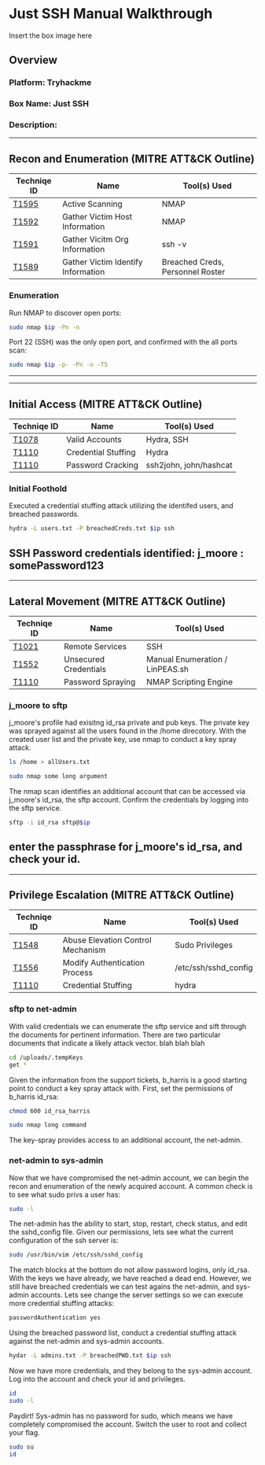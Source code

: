 # Just SSH Manual Walkthrough

Insert the box image here

## Overview
### Platform: Tryhackme
### Box Name: Just SSH
### Description: 

---
## Recon and Enumeration (MITRE ATT&CK Outline)

| Techniqe ID                 | Name                          | Tool(s) Used                |
|-----------------------------|-------------------------------|-----------------------------|
| [T1595](https://attack.mitre.org/techniques/T1595/)                       | Active Scanning               | NMAP                        |
| [T1592](https://attack.mitre.org/techniques/T1592/)                       | Gather Victim Host Information | NMAP                       |
| [T1591](https://attack.mitre.org/techniques/T1591/)                       | Gather Vicitm Org Information | ssh -v |
| [T1589](https://attack.mitre.org/techniques/T1589/)                       | Gather Victim Identify Information | Breached Creds, Personnel Roster |

### Enumeration
Run NMAP to discover open ports:
```bash
sudo nmap $ip -Pn -n
```

Port 22 (SSH) was the only open port, and confirmed with the all ports scan:
```bash
sudo nmap $ip -p- -Pn -n -T5
```
---
---
## Initial Access (MITRE ATT&CK Outline)

| Techniqe ID                 | Name                          | Tool(s) Used                |
|-----------------------------|-------------------------------|-----------------------------|
| [T1078](https://attack.mitre.org/techniques/T1078/)    | Valid Accounts    |  Hydra, SSH  |
| [T1110](https://attack.mitre.org/techniques/T1110/004/)   |  Credential Stuffing   |  Hydra   |
| [T1110](https://attack.mitre.org/techniques/T1110/002/)   | Password Cracking   | ssh2john, john/hashcat  |

### Initial Foothold
Executed a credential stuffing attack utilizing the identifed users, and breached passwords.
```bash
hydra -L users.txt -P breachedCreds.txt $ip ssh
```

SSH Password credentials identified: j_moore : somePassword123
---
---
## Lateral Movement (MITRE ATT&CK Outline)

| Techniqe ID                 | Name                          | Tool(s) Used                |
|-----------------------------|-------------------------------|-----------------------------|
| [T1021](https://attack.mitre.org/techniques/T1021/004/)    | Remote Services    | SSH    |
| [T1552](https://attack.mitre.org/techniques/T1552/)    | Unsecured Credentials    | Manual Enumeration / LinPEAS.sh    |
| [T1110](https://attack.mitre.org/techniques/T1110/003/)    | Password Spraying    | NMAP Scripting Engine    |

### j_moore to sftp
j_moore's profile had exisitng id_rsa private and pub keys. The private key was sprayed
against all the users found in the /home direcotory. With the created user list and
the private key, use nmap to conduct a key spray attack.

```bash
ls /home > allUsers.txt
```

```bash
sudo nmap some long argument
```

The nmap scan identifies an additional account that can be accessed via j_moore's id_rsa, the sftp 
account. Confirm the credentials by logging into the sftp service.
```bash
sftp -i id_rsa sftp@$ip
```
enter the passphrase for j_moore's id_rsa, and check your id.
---
---

## Privilege Escalation (MITRE ATT&CK Outline)

| Techniqe ID                 | Name                          | Tool(s) Used                |
|-----------------------------|-------------------------------|-----------------------------|
| [T1548](https://attack.mitre.org/techniques/T1548/003/)    | Abuse Elevation Control Mechanism    | Sudo Privileges
| [T1556](https://attack.mitre.org/techniques/T1556/)    | Modify Authentication Process    | /etc/ssh/sshd_config
| [T1110](https://attack.mitre.org/techniques/T1110/004/)    | Credential Stuffing    | hydra    |


### sftp to net-admin
With valid credentials we can enumerate the sftp service and sift through the documents for pertinent 
information. There are two particular documents that indicate a likely attack vector. blah blah blah

```bash
cd /uploads/.tempKeys
get *
```

Given the information from the support tickets, b_harris is a good starting point to conduct a 
key spray attack with. First, set the permissions of b_harris id_rsa:

```bash
chmod 600 id_rsa_harris
```

```bash
sudo nmap long command
```

The key-spray provides access to an additional account, the net-admin.

### net-admin to sys-admin

Now that we have compromised the net-admin account, we can begin the recon and enumeration of the
newly acquired account. A common check is to see what sudo privs a user has:

```bash
sudo -l
```

The net-admin has the ability to start, stop, restart, check status, and edit the sshd_config file. 
Given our permissions, lets see what the current configuration of the ssh server is:

```bash
sudo /usr/bin/vim /etc/ssh/sshd_config
```

The match blocks at the bottom do not allow password logins, only id_rsa. With the keys we have already,
we have reached a dead end. However, we still have breached credentials we can test agains the net-admin, and
sys-admin accounts. Lets see change the server settings so we can execute more credential stuffing attacks:

```bash
passwordAuthentication yes
```

Using the breached password list, conduct a credential stuffing attack against the net-admin and sys-admin
accounts.

```bash
hydar -L admins.txt -P breachedPWD.txt $ip ssh
```

Now we have more credentials, and they belong to the sys-admin account. Log into the account and check your id
and privileges.

```bash
id
sudo -l
```

Paydirt! Sys-admin has no password for sudo, which means we have completely compromised the account. Switch the
user to root and collect your flag.

```bash
sudo su
id
```
